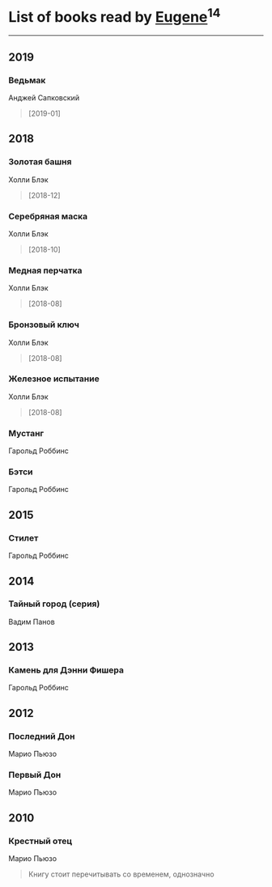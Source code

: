 # List of books read by [Eugene](https://www.facebook.com/profile.php?id=695244810674916)<sup>14</sup>
---

## 2019

### Ведьмак
Анджей Сапковский
> [2019-01] 



## 2018

### Золотая башня
Холли Блэк
> [2018-12] 


### Серебряная маска
Холли Блэк
> [2018-10] 


### Медная перчатка
Холли Блэк
> [2018-08] 


### Бронзовый ключ
Холли Блэк
> [2018-08] 


### Железное испытание
Холли Блэк
> [2018-08] 


### Мустанг
Гарольд Роббинс


### Бэтси
Гарольд Роббинс



## 2015

### Стилет
Гарольд Роббинс



## 2014

### Тайный город (серия)
Вадим Панов



## 2013

### Камень для Дэнни Фишера
Гарольд Роббинс



## 2012

### Последний Дон
Марио Пьюзо


### Первый Дон
Марио Пьюзо



## 2010

### Крестный отец
Марио Пьюзо
> Книгу стоит перечитывать со временем, однозначно



